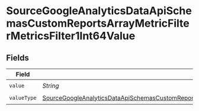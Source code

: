 # SourceGoogleAnalyticsDataApiSchemasCustomReportsArrayMetricFilterMetricsFilter1Int64Value


## Fields

| Field                                                                                                                                                                                                                                         | Type                                                                                                                                                                                                                                          | Required                                                                                                                                                                                                                                      | Description                                                                                                                                                                                                                                   |
| --------------------------------------------------------------------------------------------------------------------------------------------------------------------------------------------------------------------------------------------- | --------------------------------------------------------------------------------------------------------------------------------------------------------------------------------------------------------------------------------------------- | --------------------------------------------------------------------------------------------------------------------------------------------------------------------------------------------------------------------------------------------- | --------------------------------------------------------------------------------------------------------------------------------------------------------------------------------------------------------------------------------------------- |
| `value`                                                                                                                                                                                                                                       | *String*                                                                                                                                                                                                                                      | :heavy_check_mark:                                                                                                                                                                                                                            | N/A                                                                                                                                                                                                                                           |
| `valueType`                                                                                                                                                                                                                                   | [SourceGoogleAnalyticsDataApiSchemasCustomReportsArrayMetricFilterMetricsFilter1ExpressionsFilterValueType](../../models/shared/SourceGoogleAnalyticsDataApiSchemasCustomReportsArrayMetricFilterMetricsFilter1ExpressionsFilterValueType.md) | :heavy_check_mark:                                                                                                                                                                                                                            | N/A                                                                                                                                                                                                                                           |